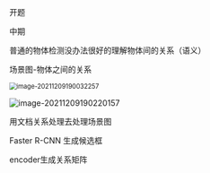 开题

中期

普通的物体检测没办法很好的理解物体间的关系（语义）

场景图-物体之间的关系

<img src="C:\Users\w't'y\AppData\Roaming\Typora\typora-user-images\image-20211209190032257.png" alt="image-20211209190032257" style="zoom:80%;" />

![image-20211209190220157](C:\Users\w't'y\AppData\Roaming\Typora\typora-user-images\image-20211209190220157.png)

用文档关系处理去处理场景图

Faster R-CNN 生成候选框

encoder生成关系矩阵